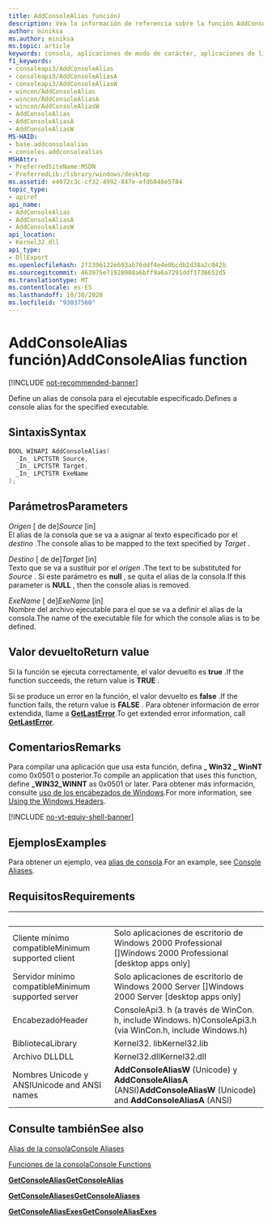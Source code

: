 ```yaml
---
title: AddConsoleAlias función)
description: Vea la información de referencia sobre la función AddConsoleAlias, que define un alias de consola para el ejecutable especificado.
author: miniksa
ms.author: miniksa
ms.topic: article
keywords: consola, aplicaciones de modo de carácter, aplicaciones de línea de comandos, aplicaciones de terminal, API de consola
f1_keywords:
- consoleapi3/AddConsoleAlias
- consoleapi3/AddConsoleAliasA
- consoleapi3/AddConsoleAliasW
- wincon/AddConsoleAlias
- wincon/AddConsoleAliasA
- wincon/AddConsoleAliasW
- AddConsoleAlias
- AddConsoleAliasA
- AddConsoleAliasW
MS-HAID:
- base.addconsolealias
- consoles.addconsolealias
MSHAttr:
- PreferredSiteName:MSDN
- PreferredLib:/library/windows/desktop
ms.assetid: e4072c3c-cf32-4992-847e-efdb846e5784
topic_type:
- apiref
api_name:
- AddConsoleAlias
- AddConsoleAliasA
- AddConsoleAliasW
api_location:
- Kernel32.dll
api_type:
- DllExport
ms.openlocfilehash: 2f2396122e693ab76ddf4e4e0bcdb2d38a2c042b
ms.sourcegitcommit: 463975e71920908a6bff9a6a7291ddf3736652d5
ms.translationtype: MT
ms.contentlocale: es-ES
ms.lasthandoff: 10/30/2020
ms.locfileid: "93037560"
---
```

# <a name="addconsolealias-function"></a><span data-ttu-id="98110-104">AddConsoleAlias función)</span><span class="sxs-lookup"><span data-stu-id="98110-104">AddConsoleAlias function</span></span>

[!INCLUDE [not-recommended-banner](./includes/not-recommended-banner.md)]

<span data-ttu-id="98110-105">Define un alias de consola para el ejecutable especificado.</span><span class="sxs-lookup"><span data-stu-id="98110-105">Defines a console alias for the specified executable.</span></span>

## <a name="syntax"></a><span data-ttu-id="98110-106">Sintaxis</span><span class="sxs-lookup"><span data-stu-id="98110-106">Syntax</span></span>

```C
BOOL WINAPI AddConsoleAlias(
  _In_ LPCTSTR Source,
  _In_ LPCTSTR Target,
  _In_ LPCTSTR ExeName
);
```

## <a name="parameters"></a><span data-ttu-id="98110-107">Parámetros</span><span class="sxs-lookup"><span data-stu-id="98110-107">Parameters</span></span>

<span data-ttu-id="98110-108">*Origen* \[ de de\]</span><span class="sxs-lookup"><span data-stu-id="98110-108">*Source* \[in\]</span></span>  
<span data-ttu-id="98110-109">El alias de la consola que se va a asignar al texto especificado por el *destino* .</span><span class="sxs-lookup"><span data-stu-id="98110-109">The console alias to be mapped to the text specified by *Target* .</span></span>

<span data-ttu-id="98110-110">*Destino* \[ de de\]</span><span class="sxs-lookup"><span data-stu-id="98110-110">*Target* \[in\]</span></span>  
<span data-ttu-id="98110-111">Texto que se va a sustituir por el *origen* .</span><span class="sxs-lookup"><span data-stu-id="98110-111">The text to be substituted for *Source* .</span></span> <span data-ttu-id="98110-112">Si este parámetro es **null** , se quita el alias de la consola.</span><span class="sxs-lookup"><span data-stu-id="98110-112">If this parameter is **NULL** , then the console alias is removed.</span></span>

<span data-ttu-id="98110-113">*ExeName* \[ de\]</span><span class="sxs-lookup"><span data-stu-id="98110-113">*ExeName* \[in\]</span></span>  
<span data-ttu-id="98110-114">Nombre del archivo ejecutable para el que se va a definir el alias de la consola.</span><span class="sxs-lookup"><span data-stu-id="98110-114">The name of the executable file for which the console alias is to be defined.</span></span>

## <a name="return-value"></a><span data-ttu-id="98110-115">Valor devuelto</span><span class="sxs-lookup"><span data-stu-id="98110-115">Return value</span></span>

<span data-ttu-id="98110-116">Si la función se ejecuta correctamente, el valor devuelto es **true** .</span><span class="sxs-lookup"><span data-stu-id="98110-116">If the function succeeds, the return value is **TRUE** .</span></span>

<span data-ttu-id="98110-117">Si se produce un error en la función, el valor devuelto es **false** .</span><span class="sxs-lookup"><span data-stu-id="98110-117">If the function fails, the return value is **FALSE** .</span></span> <span data-ttu-id="98110-118">Para obtener información de error extendida, llame a [**GetLastError**](https://msdn.microsoft.com/library/windows/desktop/ms679360).</span><span class="sxs-lookup"><span data-stu-id="98110-118">To get extended error information, call [**GetLastError**](https://msdn.microsoft.com/library/windows/desktop/ms679360).</span></span>

## <a name="remarks"></a><span data-ttu-id="98110-119">Comentarios</span><span class="sxs-lookup"><span data-stu-id="98110-119">Remarks</span></span>

<span data-ttu-id="98110-120">Para compilar una aplicación que usa esta función, defina **\_ Win32 \_ WinNT** como 0x0501 o posterior.</span><span class="sxs-lookup"><span data-stu-id="98110-120">To compile an application that uses this function, define **\_WIN32\_WINNT** as 0x0501 or later.</span></span> <span data-ttu-id="98110-121">Para obtener más información, consulte [uso de los encabezados de Windows](https://msdn.microsoft.com/library/windows/desktop/aa383745).</span><span class="sxs-lookup"><span data-stu-id="98110-121">For more information, see [Using the Windows Headers](https://msdn.microsoft.com/library/windows/desktop/aa383745).</span></span>

[!INCLUDE [no-vt-equiv-shell-banner](./includes/no-vt-equiv-shell-banner.md)]

## <a name="examples"></a><span data-ttu-id="98110-122">Ejemplos</span><span class="sxs-lookup"><span data-stu-id="98110-122">Examples</span></span>

<span data-ttu-id="98110-123">Para obtener un ejemplo, vea [alias de consola](console-aliases.md).</span><span class="sxs-lookup"><span data-stu-id="98110-123">For an example, see [Console Aliases](console-aliases.md).</span></span>

## <a name="requirements"></a><span data-ttu-id="98110-124">Requisitos</span><span class="sxs-lookup"><span data-stu-id="98110-124">Requirements</span></span>

| &nbsp; | &nbsp; |
|-|-|
| <span data-ttu-id="98110-125">Cliente mínimo compatible</span><span class="sxs-lookup"><span data-stu-id="98110-125">Minimum supported client</span></span> | <span data-ttu-id="98110-126">Solo aplicaciones de escritorio de Windows 2000 Professional \[\]</span><span class="sxs-lookup"><span data-stu-id="98110-126">Windows 2000 Professional \[desktop apps only\]</span></span> |
| <span data-ttu-id="98110-127">Servidor mínimo compatible</span><span class="sxs-lookup"><span data-stu-id="98110-127">Minimum supported server</span></span> | <span data-ttu-id="98110-128">Solo aplicaciones de escritorio de Windows 2000 Server \[\]</span><span class="sxs-lookup"><span data-stu-id="98110-128">Windows 2000 Server \[desktop apps only\]</span></span> |
| <span data-ttu-id="98110-129">Encabezado</span><span class="sxs-lookup"><span data-stu-id="98110-129">Header</span></span> | <span data-ttu-id="98110-130">ConsoleApi3. h (a través de WinCon. h, include Windows. h)</span><span class="sxs-lookup"><span data-stu-id="98110-130">ConsoleApi3.h (via WinCon.h, include Windows.h)</span></span> |
| <span data-ttu-id="98110-131">Biblioteca</span><span class="sxs-lookup"><span data-stu-id="98110-131">Library</span></span> | <span data-ttu-id="98110-132">Kernel32. lib</span><span class="sxs-lookup"><span data-stu-id="98110-132">Kernel32.lib</span></span> |
| <span data-ttu-id="98110-133">Archivo DLL</span><span class="sxs-lookup"><span data-stu-id="98110-133">DLL</span></span> | <span data-ttu-id="98110-134">Kernel32.dll</span><span class="sxs-lookup"><span data-stu-id="98110-134">Kernel32.dll</span></span> |
| <span data-ttu-id="98110-135">Nombres Unicode y ANSI</span><span class="sxs-lookup"><span data-stu-id="98110-135">Unicode and ANSI names</span></span> | <span data-ttu-id="98110-136">**AddConsoleAliasW** (Unicode) y **AddConsoleAliasA** (ANSI)</span><span class="sxs-lookup"><span data-stu-id="98110-136">**AddConsoleAliasW** (Unicode) and **AddConsoleAliasA** (ANSI)</span></span> |

## <a name="see-also"></a><span data-ttu-id="98110-137">Consulte también</span><span class="sxs-lookup"><span data-stu-id="98110-137">See also</span></span>

[<span data-ttu-id="98110-138">Alias de la consola</span><span class="sxs-lookup"><span data-stu-id="98110-138">Console Aliases</span></span>](console-aliases.md)

[<span data-ttu-id="98110-139">Funciones de la consola</span><span class="sxs-lookup"><span data-stu-id="98110-139">Console Functions</span></span>](console-functions.md)

[<span data-ttu-id="98110-140">**GetConsoleAlias**</span><span class="sxs-lookup"><span data-stu-id="98110-140">**GetConsoleAlias**</span></span>](getconsolealias.md)

[<span data-ttu-id="98110-141">**GetConsoleAliases**</span><span class="sxs-lookup"><span data-stu-id="98110-141">**GetConsoleAliases**</span></span>](getconsolealiases.md)

[<span data-ttu-id="98110-142">**GetConsoleAliasExes**</span><span class="sxs-lookup"><span data-stu-id="98110-142">**GetConsoleAliasExes**</span></span>](getconsolealiasexes.md)
